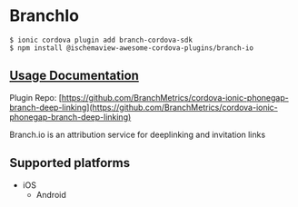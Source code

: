 # BranchIo

```
$ ionic cordova plugin add branch-cordova-sdk
$ npm install @ischemaview-awesome-cordova-plugins/branch-io
```

## [Usage Documentation](https://danielsogl.gitbook.io/awesome-cordova-plugins/plugins/branch-io/)

Plugin Repo: [https://github.com/BranchMetrics/cordova-ionic-phonegap-branch-deep-linking](https://github.com/BranchMetrics/cordova-ionic-phonegap-branch-deep-linking)

Branch.io is an attribution service for deeplinking and invitation links

## Supported platforms

- iOS
  - Android
  



